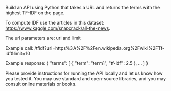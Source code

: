 Build an API using Python that takes a URL and returns the terms with
the highest TF-IDF on the page.

To compute IDF use the articles in this dataset:
https://www.kaggle.com/snapcrack/all-the-news.

The url parameters are: url and limit

Example call:
/tfidf?url=https%3A%2F%2Fen.wikipedia.org%2Fwiki%2FTf-idf&limit=10

Example response:
{
"terms": [
{
"term": "term1",
"tf-idf": 2.5
},
...
]
}

Please provide instructions for running the API locally and let us know how you tested it.
You may use standard and open-source libraries, and you may consult online materials or books.
